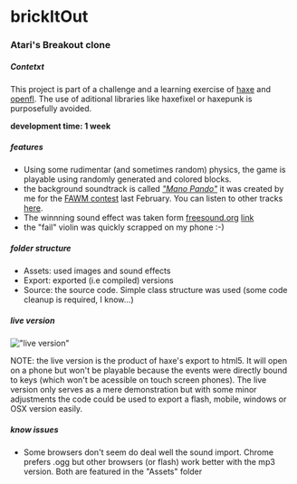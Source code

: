 # brickItOut #
### Atari's Breakout clone ###

##### Contetxt #####
This project is part of a challenge and a learning exercise of [haxe](haxe.org) and [openfl](www.openfl.org). The use of aditional libraries like haxefixel or haxepunk is purposefully avoided.

**development time: 1 week**

#####  features #####
- Using some rudimentar (and sometimes random) physics, the game is playable using randomly generated and colored blocks.
- the background soundtrack is called [*"Mano Pando"*](https://soundcloud.com/thaenor/mano-pando) it was created by me for the [FAWM contest](fawm.org) last February. You can listen to other tracks [here](https://soundcloud.com/thaenor).
- The winnning sound effect was taken form [freesound.org](freesound.org) [link](http://freesound.org/people/jobro/sounds/60444/)
- the "fail" violin was quickly scrapped on my phone :-)

#####  folder structure #####
- Assets: used images and sound effects
- Export: exported (i.e compiled) versions
- Source: the source code. Simple class structure was used (some code cleanup is required, I know...)

#####  live version #####

!["live version"](http://i.imgur.com/cZg7O7O.png)

NOTE: the live version is the product of haxe's export to html5. It will open on a phone but won't be playable because the events were directly bound to keys (which won't be acessible on touch screen phones). The live version only serves as a mere demonstration but with some minor adjustments the code could be used to export a flash, mobile, windows or OSX version easily.

#####  know issues #####

- Some browsers don't seem do deal well the sound import. Chrome prefers .ogg but other browsers (or flash) work better with the mp3 version. Both are featured in the "Assets" folder
